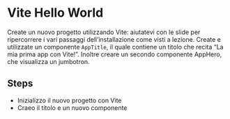 # Vite Hello World

Create un nuovo progetto utilizzando Vite: aiutatevi con le slide per ripercorrere i vari passaggi dell’installazione come visti a lezione.
Create e utilizzate un componente `AppTitle`, il quale contiene un titolo che recita “La mia prima app con Vite!”. Inoltre creare un secondo componente AppHero, che visualizza un jumbotron.

## Steps

- Inizializzo il nuovo progetto con Vite
- Craeo il titolo e un nuovo componente
